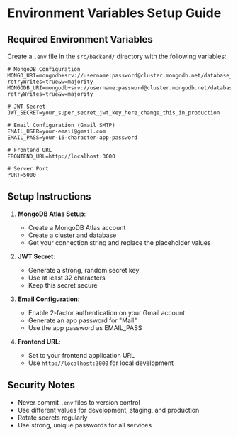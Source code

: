 # Environment Variables Setup Guide

## Required Environment Variables

Create a `.env` file in the `src/backend/` directory with the following variables:

```env
# MongoDB Configuration
MONGO_URI=mongodb+srv://username:password@cluster.mongodb.net/database_name?retryWrites=true&w=majority
MONGODB_URI=mongodb+srv://username:password@cluster.mongodb.net/database_name?retryWrites=true&w=majority

# JWT Secret
JWT_SECRET=your_super_secret_jwt_key_here_change_this_in_production

# Email Configuration (Gmail SMTP)
EMAIL_USER=your-email@gmail.com
EMAIL_PASS=your-16-character-app-password

# Frontend URL
FRONTEND_URL=http://localhost:3000

# Server Port
PORT=5000
```

## Setup Instructions

1. **MongoDB Atlas Setup**:
   - Create a MongoDB Atlas account
   - Create a cluster and database
   - Get your connection string and replace the placeholder values

2. **JWT Secret**:
   - Generate a strong, random secret key
   - Use at least 32 characters
   - Keep this secret secure

3. **Email Configuration**:
   - Enable 2-factor authentication on your Gmail account
   - Generate an app password for "Mail"
   - Use the app password as EMAIL_PASS

4. **Frontend URL**:
   - Set to your frontend application URL
   - Use `http://localhost:3000` for local development

## Security Notes

- Never commit `.env` files to version control
- Use different values for development, staging, and production
- Rotate secrets regularly
- Use strong, unique passwords for all services

